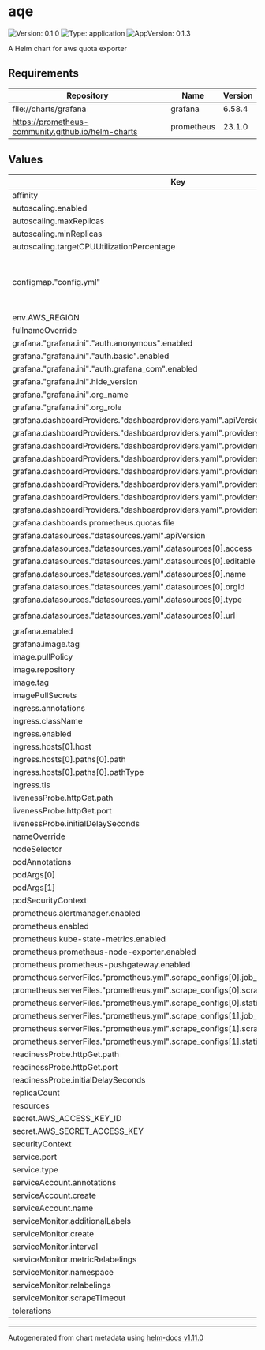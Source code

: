 # aqe

![Version: 0.1.0](https://img.shields.io/badge/Version-0.1.0-informational?style=flat-square) ![Type: application](https://img.shields.io/badge/Type-application-informational?style=flat-square) ![AppVersion: 0.1.3](https://img.shields.io/badge/AppVersion-0.1.3-informational?style=flat-square)

A Helm chart for aws quota exporter

## Requirements

| Repository | Name | Version |
|------------|------|---------|
| file://charts/grafana | grafana | 6.58.4 |
| https://prometheus-community.github.io/helm-charts | prometheus | 23.1.0 |

## Values

| Key | Type | Default | Description |
|-----|------|---------|-------------|
| affinity | object | `{}` |  |
| autoscaling.enabled | bool | `false` |  |
| autoscaling.maxReplicas | int | `100` |  |
| autoscaling.minReplicas | int | `1` |  |
| autoscaling.targetCPUUtilizationPercentage | int | `80` |  |
| configmap."config.yml" | string | `"jobs:\n  - serviceCode: lambda\n    regions:\n      - us-west-2\n      - us-east-2\n  - serviceCode: cloudformation\n    regions:\n      - us-west-2\n      - us-east-2\n  - serviceCode: ec2\n    regions:\n      - us-west-2\n      - us-east-2\n"` |  |
| env.AWS_REGION | string | `"us-west-2"` |  |
| fullnameOverride | string | `""` |  |
| grafana."grafana.ini"."auth.anonymous".enabled | bool | `true` |  |
| grafana."grafana.ini"."auth.basic".enabled | bool | `false` |  |
| grafana."grafana.ini"."auth.grafana_com".enabled | bool | `false` |  |
| grafana."grafana.ini".hide_version | bool | `true` |  |
| grafana."grafana.ini".org_name | bool | `true` |  |
| grafana."grafana.ini".org_role | string | `"Admin"` |  |
| grafana.dashboardProviders."dashboardproviders.yaml".apiVersion | int | `1` |  |
| grafana.dashboardProviders."dashboardproviders.yaml".providers[0].disableDeletion | bool | `false` |  |
| grafana.dashboardProviders."dashboardproviders.yaml".providers[0].editable | bool | `true` |  |
| grafana.dashboardProviders."dashboardproviders.yaml".providers[0].folder | string | `""` |  |
| grafana.dashboardProviders."dashboardproviders.yaml".providers[0].name | string | `"prometheus"` |  |
| grafana.dashboardProviders."dashboardproviders.yaml".providers[0].options.path | string | `"/var/lib/grafana/dashboards/prometheus"` |  |
| grafana.dashboardProviders."dashboardproviders.yaml".providers[0].orgId | int | `1` |  |
| grafana.dashboardProviders."dashboardproviders.yaml".providers[0].type | string | `"file"` |  |
| grafana.dashboards.prometheus.quotas.file | string | `"dashboards/quotas.json"` |  |
| grafana.datasources."datasources.yaml".apiVersion | int | `1` |  |
| grafana.datasources."datasources.yaml".datasources[0].access | string | `"proxy"` |  |
| grafana.datasources."datasources.yaml".datasources[0].editable | bool | `true` |  |
| grafana.datasources."datasources.yaml".datasources[0].name | string | `"prometheus"` |  |
| grafana.datasources."datasources.yaml".datasources[0].orgId | int | `1` |  |
| grafana.datasources."datasources.yaml".datasources[0].type | string | `"prometheus"` |  |
| grafana.datasources."datasources.yaml".datasources[0].url | string | `"http://aqe-prometheus-server.default.svc.cluster.local:80"` |  |
| grafana.enabled | bool | `true` |  |
| grafana.image.tag | string | `"11.5.2"` |  |
| image.pullPolicy | string | `"IfNotPresent"` |  |
| image.repository | string | `"ugwuanyi/aqe"` |  |
| image.tag | string | `"latest"` |  |
| imagePullSecrets | list | `[]` |  |
| ingress.annotations | object | `{}` |  |
| ingress.className | string | `""` |  |
| ingress.enabled | bool | `false` |  |
| ingress.hosts[0].host | string | `"aqe.chart.emylincon.com"` |  |
| ingress.hosts[0].paths[0].path | string | `"/"` |  |
| ingress.hosts[0].paths[0].pathType | string | `"Prefix"` |  |
| ingress.tls | list | `[]` |  |
| livenessProbe.httpGet.path | string | `"/"` |  |
| livenessProbe.httpGet.port | string | `"http"` |  |
| livenessProbe.initialDelaySeconds | int | `60` |  |
| nameOverride | string | `""` |  |
| nodeSelector | object | `{}` |  |
| podAnnotations | object | `{}` |  |
| podArgs[0] | string | `"--log.level=info"` |  |
| podArgs[1] | string | `"--log.format=text"` |  |
| podSecurityContext | object | `{}` |  |
| prometheus.alertmanager.enabled | bool | `false` |  |
| prometheus.enabled | bool | `true` |  |
| prometheus.kube-state-metrics.enabled | bool | `false` |  |
| prometheus.prometheus-node-exporter.enabled | bool | `false` |  |
| prometheus.prometheus-pushgateway.enabled | bool | `false` |  |
| prometheus.serverFiles."prometheus.yml".scrape_configs[0].job_name | string | `"prometheus"` |  |
| prometheus.serverFiles."prometheus.yml".scrape_configs[0].scrape_interval | string | `"5s"` |  |
| prometheus.serverFiles."prometheus.yml".scrape_configs[0].static_configs[0].targets[0] | string | `"localhost:9090"` |  |
| prometheus.serverFiles."prometheus.yml".scrape_configs[1].job_name | string | `"aws_quota_exporter"` |  |
| prometheus.serverFiles."prometheus.yml".scrape_configs[1].scrape_interval | string | `"15s"` |  |
| prometheus.serverFiles."prometheus.yml".scrape_configs[1].static_configs[0].targets[0] | string | `"aqe.default.svc.cluster.local:10100"` |  |
| readinessProbe.httpGet.path | string | `"/"` |  |
| readinessProbe.httpGet.port | string | `"http"` |  |
| readinessProbe.initialDelaySeconds | int | `60` |  |
| replicaCount | int | `1` |  |
| resources | object | `{}` |  |
| secret.AWS_ACCESS_KEY_ID | string | `""` |  |
| secret.AWS_SECRET_ACCESS_KEY | string | `""` |  |
| securityContext | object | `{}` |  |
| service.port | int | `10100` |  |
| service.type | string | `"ClusterIP"` |  |
| serviceAccount.annotations | object | `{}` |  |
| serviceAccount.create | bool | `false` |  |
| serviceAccount.name | string | `""` |  |
| serviceMonitor.additionalLabels | object | `{}` |  |
| serviceMonitor.create | bool | `false` |  |
| serviceMonitor.interval | string | `nil` |  |
| serviceMonitor.metricRelabelings | list | `[]` |  |
| serviceMonitor.namespace | string | `nil` |  |
| serviceMonitor.relabelings | list | `[]` |  |
| serviceMonitor.scrapeTimeout | string | `nil` |  |
| tolerations | list | `[]` |  |

----------------------------------------------
Autogenerated from chart metadata using [helm-docs v1.11.0](https://github.com/norwoodj/helm-docs/releases/v1.11.0)
